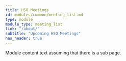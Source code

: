 ```yaml
---
title: HSO Meetings
id: modules/common/meeting_list.md
type: module
module_type: meeting_list
link: "/about/"
subtitle: "Upcoming HSO Meetings"
has_header: true
---
```

Module content text assuming that there is a sub page.